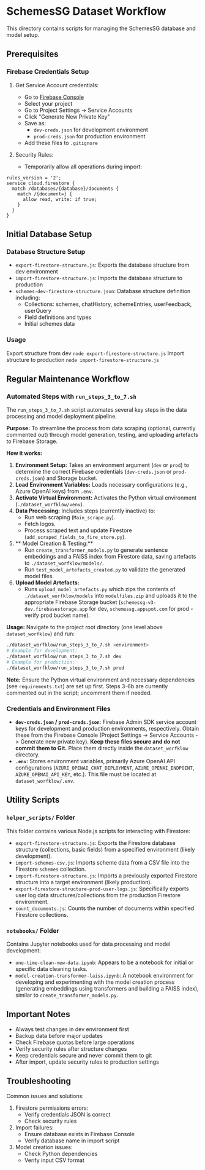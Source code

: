 # SchemesSG Dataset Workflow

This directory contains scripts for managing the SchemesSG database and model setup.

## Prerequisites

### Firebase Credentials Setup
1. Get Service Account credentials:
   - Go to [Firebase Console](https://console.firebase.google.com/)
   - Select your project
   - Go to Project Settings → Service Accounts
   - Click "Generate New Private Key"
   - Save as:
     - `dev-creds.json` for development environment
     - `prod-creds.json` for production environment
   - Add these files to `.gitignore`

2. Security Rules:
   - Temporarily allow all operations during import:
```
rules_version = '2';
service cloud.firestore {
  match /databases/{database}/documents {
    match /{document=} {
      allow read, write: if true;
    }
  }
}
```

## Initial Database Setup

### Database Structure Setup
- `export-firestore-structure.js`: Exports the database structure from dev environment
- `import-firestore-structure.js`: Imports the database structure to production
- `schemes-dev-firestore-structure.json`: Database structure definition including:
  - Collections: schemes, chatHistory, schemeEntries, userFeedback, userQuery
  - Field definitions and types
  - Initial schemes data

### Usage

Export structure from dev
`node export-firestore-structure.js`
Import structure to production
`node import-firestore-structure.js`


## Regular Maintenance Workflow

### Automated Steps with `run_steps_3_to_7.sh`

The `run_steps_3_to_7.sh` script automates several key steps in the data processing and model deployment pipeline.

**Purpose:**
To streamline the process from data scraping (optional, currently commented out) through model generation, testing, and uploading artefacts to Firebase Storage.

**How it works:**
1.  **Environment Setup:** Takes an environment argument (`dev` or `prod`) to determine the correct Firebase credentials (`dev-creds.json` or `prod-creds.json`) and Storage bucket.
2.  **Load Environment Variables:** Loads necessary configurations (e.g., Azure OpenAI keys) from `.env`.
3.  **Activate Virtual Environment:** Activates the Python virtual environment (`./dataset_worfklow/venv`).
4.  **Data Processing:** Includes steps (currently inactive) to:
    *   Run web scraping (`Main_scrape.py`).
    *   Fetch logos.
    *   Process scraped text and update Firestore (`add_scraped_fields_to_fire_store.py`).
5.  ** Model Creation & Testing:**
    *   Run `create_transformer_models.py` to generate sentence embeddings and a FAISS index from Firestore data, saving artefacts to `./dataset_worfklow/models/`.
    *   Run `test_model_artefacts_created.py` to validate the generated model files.
6.  **Upload Model Artefacts:**
    *   Runs `upload_model_artefacts.py` which zips the contents of `./dataset_worfklow/models` into `modelfiles.zip` and uploads it to the appropriate Firebase Storage bucket (`schemessg-v3-dev.firebasestorage.app` for dev, `schemessg.appspot.com` for prod - verify prod bucket name).

**Usage:**
Navigate to the project root directory (one level above `dataset_worfklow`) and run:
```bash
./dataset_worfklow/run_steps_3_to_7.sh <environment>
# Example for development:
./dataset_worfklow/run_steps_3_to_7.sh dev
# Example for production:
./dataset_worfklow/run_steps_3_to_7.sh prod
```
**Note:** Ensure the Python virtual environment and necessary dependencies (see `requirements.txt`) are set up first. Steps 3-6b are currently commented out in the script; uncomment them if needed.

### Credentials and Environment Files

-   **`dev-creds.json` / `prod-creds.json`**: Firebase Admin SDK service account keys for development and production environments, respectively. Obtain these from the Firebase Console (Project Settings -> Service Accounts -> Generate new private key). **Keep these files secure and do not commit them to Git.** Place them directly inside the `dataset_worfklow` directory.
-   **`.env`**: Stores environment variables, primarily Azure OpenAI API configurations (`AZURE_OPENAI_CHAT_DEPLOYMENT`, `AZURE_OPENAI_ENDPOINT`, `AZURE_OPENAI_API_KEY`, etc.). This file must be located at `dataset_worfklow/.env`.



## Utility Scripts


### `helper_scripts/` Folder
This folder contains various Node.js scripts for interacting with Firestore:
-   `export-firestore-structure.js`: Exports the Firestore database structure (collections, basic fields) from a specified environment (likely development).
-   `import-schemes-csv.js`: Imports scheme data from a CSV file into the Firestore `schemes` collection.
-   `import-firestore-structure.js`: Imports a previously exported Firestore structure into a target environment (likely production).
-   `export-firestore-structure-prod-user-logs.js`: Specifically exports user log data structures/collections from the production Firestore environment.
-   `count_documents.js`: Counts the number of documents within specified Firestore collections.

### `notebooks/` Folder
Contains Jupyter notebooks used for data processing and model development:
-   `one-time-clean-new-data.ipynb`: Appears to be a notebook for initial or specific data cleaning tasks.
-   `model-creation-transformer-laiss.ipynb`: A notebook environment for developing and experimenting with the model creation process (generating embeddings using transformers and building a FAISS index), similar to `create_transformer_models.py`.

## Important Notes
- Always test changes in dev environment first
- Backup data before major updates
- Check Firebase quotas before large operations
- Verify security rules after structure changes
- Keep credentials secure and never commit them to git
- After import, update security rules to production settings

## Troubleshooting
Common issues and solutions:
1. Firestore permissions errors:
   - Verify credentials JSON is correct
   - Check security rules
2. Import failures:
   - Ensure database exists in Firebase Console
   - Verify database name in import script
3. Model creation issues:
   - Check Python dependencies
   - Verify input CSV format
